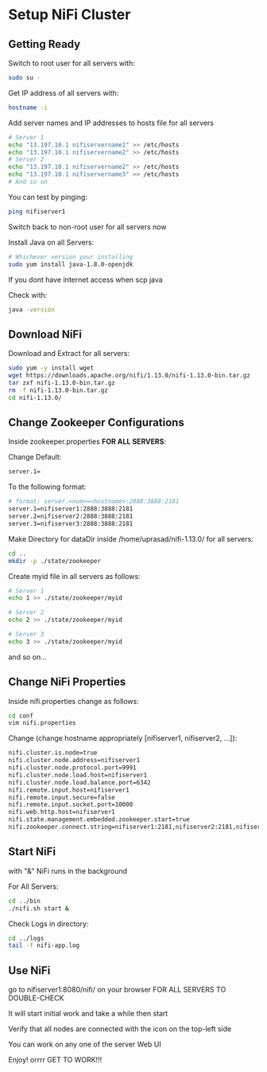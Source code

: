 # Setup NiFi Cluster

## Getting Ready

Switch to root user for all servers with:

```bash
sudo su -
```

Get IP address of all servers with:

```bash
hostname -i
```

Add server names and IP addresses to hosts file for all servers

```bash
# Server 1
echo "13.197.10.1 nifiservername1" >> /etc/hosts
echo "13.197.10.1 nifiservername2" >> /etc/hosts
# Server 2
echo "13.197.10.1 nifiservername2" >> /etc/hosts
echo "13.197.10.1 nifiservername3" >> /etc/hosts
# And so on
```

You can test by pinging:

```bash
ping nifiserver1
```

Switch back to non-root user for all servers now

Install Java on all Servers:

```bash
# Whichever version your installing
sudo yum install java-1.8.0-openjdk
```

If you dont have internet access when scp java

Check with:

```bash
java -version
```

## Download NiFi

Download and Extract for all servers:

```bash
sudo yum -y install wget
wget https://downloads.apache.org/nifi/1.13.0/nifi-1.13.0-bin.tar.gz
tar zxf nifi-1.13.0-bin.tar.gz
rm -f nifi-1.13.0-bin.tar.gz
cd nifi-1.13.0/
```

## Change Zookeeper Configurations

Inside zookeeper.properties <b>FOR ALL SERVERS</b>:

Change Default:

```bash
server.1=
```

To the following format:

```bash
# format: server.<num>=<hostname>:2888:3888:2181
server.1=nifiserver1:2888:3888:2181
server.2=nifiserver2:2888:3888:2181
server.3=nifiserver3:2888:3888:2181
```

Make Directory for dataDir inside /home/uprasad/nifi-1.13.0/ for all servers:

```bash
cd ..
mkdir -p ./state/zookeeper
```

Create myid file in all servers as follows:

```bash
# Server 1
echo 1 >> ./state/zookeeper/myid
```

```bash
# Server 2
echo 2 >> ./state/zookeeper/myid
```

```bash
# Server 3
echo 3 >> ./state/zookeeper/myid
```

and so on...

## Change NiFi Properties

Inside nifi.properties change as follows:

```bash
cd conf
vim nifi.properties
```

Change (change hostname appropriately [nifiserver1, nifiserver2, ...]):

```bash
nifi.cluster.is.node=true
nifi.cluster.node.address=nifiserver1
nifi.cluster.node.protocol.port=9991
nifi.cluster.node.load.host=nifiserver1
nifi.cluster.node.load.balance.port=6342
nifi.remote.input.host=nifiserver1
nifi.remote.input.secure=false
nifi.remote.input.socket.port=10000
nifi.web.http.host=nifiserver1
nifi.state.management.embedded.zookeeper.start=true
nifi.zookeeper.connect.string=nifiserver1:2181,nifiserver2:2181,nifiserver3:2181
```

## Start NiFi

with "&" NiFi runs in the background

For All Servers:

```bash
cd ../bin
./nifi.sh start &
```

Check Logs in directory:

```bash
cd ../logs
tail -f nifi-app.log
```

## Use NiFi

go to nifiserver1:8080/nifi/ on your browser FOR ALL SERVERS TO DOUBLE-CHECK

It will start initial work and take a while then start

Verify that all nodes are connected with the icon on the top-left side

You can work on any one of the server Web UI

Enjoy! orrrr GET TO WORK!!!

